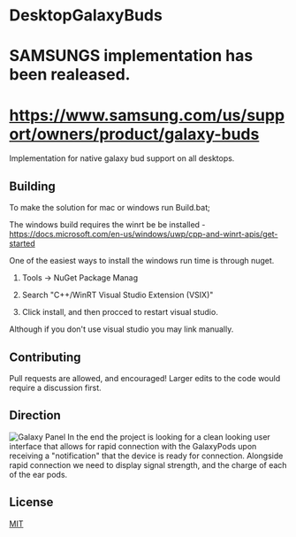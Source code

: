 


# DesktopGalaxyBuds

# SAMSUNGS implementation has been realeased.
# https://www.samsung.com/us/support/owners/product/galaxy-buds
  
  

Implementation for native galaxy bud support on all desktops.

  

  

## Building

  

To make the solution for mac or windows run Build.bat;

  

  

The windows build requires the winrt be be installed - https://docs.microsoft.com/en-us/windows/uwp/cpp-and-winrt-apis/get-started

  

One of the easiest ways to install the windows run time is through nuget.

  

1. Tools -> NuGet Package Manag

  

2. Search "C++/WinRT Visual Studio Extension (VSIX)"

  

3. Click install, and then procced to restart visual studio.

  

  

Although if you don't use visual studio you may link manually.

  

  

## Contributing

  

Pull requests are allowed, and encouraged! Larger edits to the code would require a discussion first.

  

  

## Direction
![Galaxy Panel](https://i.imgur.com/9hQaMkk.jpg)
In the end the project is looking for a clean looking user interface that allows for rapid connection with the GalaxyPods upon receiving a "notification" that the device is ready for connection. Alongside rapid connection we need to display signal strength, and the charge of each of the ear pods.

  

## License

[MIT](https://choosealicense.com/licenses/mit/)
